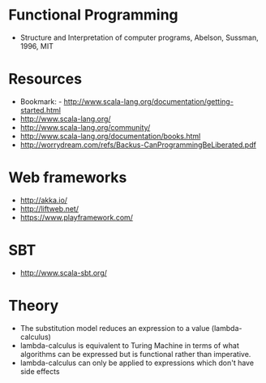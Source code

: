 # Functional Programming
- Structure and Interpretation of computer programs, Abelson, Sussman, 1996, MIT

# Resources
- Bookmark: - http://www.scala-lang.org/documentation/getting-started.html
- http://www.scala-lang.org/
- http://www.scala-lang.org/community/
- http://www.scala-lang.org/documentation/books.html
- http://worrydream.com/refs/Backus-CanProgrammingBeLiberated.pdf

# Web frameworks
- http://akka.io/
- http://liftweb.net/
- https://www.playframework.com/

# SBT
- http://www.scala-sbt.org/

# Theory
- The substitution model reduces an expression to a value (lambda-calculus)
- lambda-calculus is equivalent to Turing Machine in terms of what algorithms can be expressed but is functional rather than imperative.
- lambda-calculus can only be applied to expressions which don't have side effects

